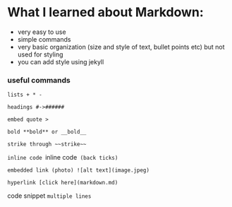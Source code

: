 # What I learned about Markdown:
- very easy to use
- simple commands
- very basic organization (size and style of text, bullet points etc) but not used for styling
- you can add style using jekyll

### useful commands

`lists + * -`

`headings #->######`

`embed quote >`

`bold **bold** or __bold__`

`strike through ~~strike~~`

`inline code `inline code` (back ticks)`

`embedded link (photo) ![alt text](image.jpeg)`

`hyperlink [click here](markdown.md)`

code snippet ``````multiple lines``````

